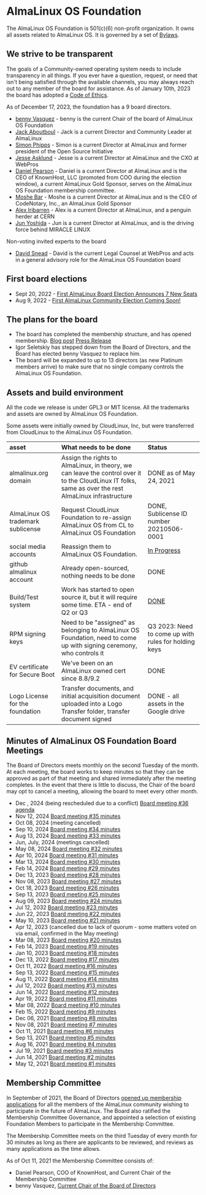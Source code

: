 # AlmaLinux OS Foundation

The AlmaLinux OS Foundation is 501(c)(6) non-profit organization. It owns all assets related to AlmaLinux OS. It is governed by a set of [Bylaws](https://almalinux.org/p/foundation-bylaws/).

## We strive to be transparent

The goals of a Community-owned operating system needs to include transparency in all things. If you ever have a question, request, or need that isn't being satisfied through the available channels, you may always reach out to any member of the board for assistance. As of January 10th, 2023 the board has adopted a [Code of Ethics](https://drive.google.com/file/d/1ABs_XdwXLgpfAOXfNBw-_KoQuQofAORI/view?usp=share_link).

As of December 17, 2023, the foundation has a 9 board directors.

- [benny Vasquez](https://www.linkedin.com/in/bennyvasquez/) - benny is the current Chair of the board of AlmaLinux OS Foundation
- [Jack Aboutboul](https://www.linkedin.com/in/jackaboutboul/) - Jack is a current Director and Community Leader at AlmaLinux
- [Simon Phipps](<https://en.wikipedia.org/wiki/Simon_Phipps_(programmer)>) - Simon is a current Director at AlmaLinux and former president of the Open Source Initiative
- [Jesse Asklund](https://www.linkedin.com/in/jessejester/) - Jesse is a current Director at AlmaLinux and the CXO at WebPros
- [Daniel Pearson](https://www.linkedin.com/in/daniel-pearson-b2559b60/) - Daniel is a current Director at AlmaLinux and is the CEO of KnownHost, LLC (promoted from COO during the election window), a current AlmaLinux Gold Sponsor, serves on the AlmaLinux OS Foundation membership committee.
- [Moshe Bar](<https://en.wikipedia.org/wiki/Moshe_Bar_(investor)>) - Moshe is a current Director at AlmaLinux and is the CEO of CodeNotary, Inc., an AlmaLinux Gold Sponsor
- [Alex Iribarren](https://www.linkedin.com/in/iribarren/) - Alex is a current Director at AlmaLinux, and a penguin herder at CERN
- [Jun Yoshida](https://www.linkedin.com/in/jun-yoshida-6b4b5a16/) - Jun is a current Director at AlmaLinux, and is the driving force behind MIRACLE LINUX

Non-voting invited experts to the board

- [David Snead](https://www.linkedin.com/in/davidsnead) - David is the current Legal Counsel at WebPros and acts in a general advisory role for the AlmaLinux OS Foundation board

## First board elections

- Sept 20, 2022 - [First AlmaLinux Board Election Announces 7 New Seats](https://almalinux.org/blog/first-almalinux-board-election-announces-7-new-seats/)
- Aug 9, 2022 - [First AlmaLinux Community Election Coming Soon!](https://almalinux.org/blog/first-almalinux-os-foundation-election/)

## The plans for the board

- The board has completed the membership structure, and has opened membership. [Blog post](https://almalinux.org/blog/what-almalinux-foundation-membership-means-for-you/) [Press Release](https://www.businesswire.com/news/home/20211005005953/en/AlmaLinux-OS-Foundation-Membership-Opens-to-the-Public)
- Igor Seletskiy has stepped down from the Board of Directors, and the Board has elected benny Vasquez to replace him.
- The board will be expanded to up to 13 directors (as new Platinum members arrive) to make sure that no single company controls the AlmaLinux OS Foundation.

## Assets and build environment

All the code we release is under GPL3 or MIT license.
All the trademarks and assets are owned by AlmaLinux OS Foundation.

Some assets were initially owned by CloudLinux, Inc, but were transferred from CloudLinux to the AlmaLinux OS Foundation.

| asset                             | What needs to be done                                                                                                                                  | Status                                               |
| :-------------------------------- | :----------------------------------------------------------------------------------------------------------------------------------------------------- | :--------------------------------------------------- |
| almalinux.org domain              | Assign the rights to AlmaLinux, in theory, we can leave the control over it to the CloudLinux IT folks, same as over the rest AlmaLinux infrastructure | DONE as of May 24, 2021                              |
| AlmaLinux OS trademark sublicense | Request CloudLinux Foundation to re-assign AlmaLinux OS from CL to AlmaLinux OS Foundation                                                             | DONE, Sublicense ID number 20210506-0001             |
| social media accounts             | Reassign them to AlmaLinux OS Foundation.                                                                                                              | [In Progress](/Marketing.html#social-media-accounts) |
| github almalinux account          | Already open-sourced, nothing needs to be done                                                                                                         | DONE                                                 |
| Build/Test system                 | Work has started to open source it, but it will require some time. ETA - end of Q2 or Q3                                                               | [DONE](https://github.com/AlmaLinux/build-system)    |
| RPM signing keys                  | Need to be "assigned" as belonging to AlmaLinux OS Foundation, need to come up with signing ceremony, who controls it                                  | Q3 2023: Need to come up with rules for holding keys |
| EV certificate for Secure Boot    | We've been on an AlmaLinux owned cert since 8.8/9.2                                                                                                    | DONE                                                 |
| Logo License for the foundation   | Transfer documents, and initial acquisition document uploaded into a Logo Transfer folder, transfer document signed                                    | DONE - all assets in the Google drive                |

## Minutes of AlmaLinux OS Foundation Board Meetings

<!-- To add minutes to this list, export the approved minutes from the meeting as a PDF, upload that PDF to the 'Published Minutes' folder, and provide a link to the PDF here -->

The Board of Directors meets monthly on the second Tuesday of the month. At each meeting, the board works to keep minutes so that they can be approved as part of that meeting and shared immediately after the meeting completes. In the event that there is little to discuss, the Chair of the board may opt to cancel a meeting, allowing the board to meet every other month.

- Dec , 2024 (being rescheduled due to a conflict) [Board meeting #36 agenda](https://docs.google.com/document/d/1JVjCoGlLbyI2HJ_aezu5dMRHB0_PXYC0ODbZRv_CVlc/)
- Nov 12, 2024 [Board meeting #35 minutes](https://drive.google.com/file/d/1sBCL3vWIvsDjtC2PHHC8WslOjLN-k1-A/view)
- Oct 08, 2024 (meeting cancelled)
- Sep 10, 2024 [Board meeting #34 minutes](https://drive.google.com/file/d/1vhhTag5m0ptVlB2m7-knUFUdaoP1Aund/view)
- Aug 13, 2024 [Board meeting #33 minutes](https://drive.google.com/file/d/10k4DAo0K_XISKHdpxiLZDwPwei3zKVFH/view)
- Jun, July, 2024 (meetings cancelled)
- May 08, 2024 [Board meeting #32 minutes](https://drive.google.com/file/d/1rPU7QhRbLOsSrZBQcW5xQEItwgbP1Vt1/view)
- Apr 10, 2024 [Board meeting #31 minutes](https://drive.google.com/file/d/1A8DaxM9_4Cl927N4JEvUq7Sjs9e0VwMb/view)
- Mar 13, 2024 [Board meeting #30 minutes](https://drive.google.com/file/d/1IBJC4YrB8wMvUd8Nka4FBoDik4TYAw34/view)
- Feb 14, 2024 [Board meeting #29 minutes](https://drive.google.com/file/d/1pvtPWbg9CIEJWbIyb-xLd_4m93Z52DU9/view)
- Dec 13, 2023 [Board meeting #28 minutes](https://drive.google.com/file/d/1s-AyjmpykKkoO8h0khlIVj6Rqw8x2hEy/view)
- Nov 08, 2023 [Board meeting #27 minutes](https://drive.google.com/file/d/1mrl35cc1ASpqqvmHxzdxFfMJKja5574H/view)
- Oct 18, 2023 [Board meeting #26 minutes](https://drive.google.com/file/d/1tcAdwSuxb36LkBbY0pF0XDMlp02lLmTS/view)
- Sep 13, 2023 [Board meeting #25 minutes](https://drive.google.com/file/d/11whNmCaARxwlYhni_htvejf10NJNBCWJ/view)
- Aug 09, 2023 [Board meeting #24 minutes](https://drive.google.com/file/d/1aCoa7jZeBE5F1m3rXdORxJ80Ry6eCYGi/view)
- Jul 12, 2032 [Board meeting #23 minutes](https://drive.google.com/file/d/13q6udmzAEqHIoPf2cQJ-QJrYosaFWd_m/view)
- Jun 22, 2023 [Board meeting #22 minutes](https://drive.google.com/file/d/1FZhhMaLgrTd7fN50pGyZPdKEb9UJ6HF-/view)
- May 10, 2023 [Board meeting #21 minutes](https://drive.google.com/file/d/17ZykiqjnYcr6OTs-pCuBP2oUc4wKQYye/view)
- Apr 12, 2023 (cancelled due to lack of quorum - some matters voted on via email, confirmed in the May meeting)
- Mar 08, 2023 [Board meeting #20 minutes](https://drive.google.com/file/d/1nOwQd2WoXaywu64ZS60qwvyd0lPda1eB/view)
- Feb 14, 2023 [Board meeting #19 minutes](https://drive.google.com/file/d/1U7o8E1Y4ozS9smrD4vczLKkGSH76RK1E/view)
- Jan 10, 2023 [Board meeting #18 minutes](https://drive.google.com/file/d/1F4pJrldgJ8ysY64Y_9yDxd2BuNp-MKfs/view)
- Dec 13, 2022 [Board meeting #17 minutes](https://drive.google.com/file/d/18qyOYEgX-0kVrCGXzaVhdUqUKTwPzrud/view)
- Oct 11, 2022 [Board meeting #16 minutes](https://drive.google.com/file/d/1uTh_VK4qIHFSVA1gJjJRhC4JXB1paGgC/view)
- Sep 13, 2022 [Board meeting #15 minutes](https://drive.google.com/file/d/1KkqLjPie2EqMpL-wcfnAF0NG730vy-ci/view)
- Aug 11, 2022 [Board meeting #14 minutes](https://drive.google.com/file/d/1jCi_qP-1WISzze2_cvyK7SSEdGvhoYDo/view)
- Jul 12, 2022 [Board meeting #13 minutes](https://drive.google.com/file/d/1rptJ_BJrxuh5HThLs088satKg7Y6TtUM/view)
- Jun 14, 2022 [Board meeting #12 minutes](https://drive.google.com/file/d/1ObYS_7CYsidrRnBUI6rTfR5eOBJQxI6F/view)
- Apr 19, 2022 [Board meeting #11 minutes](https://drive.google.com/file/d/1hm-pB_E5S9ZxG8zHv6yDOpYTr7IgRt5n/view)
- Mar 08, 2022 [Board meeting #10 minutes](https://drive.google.com/file/d/1hSis_UUekbtPOh038tEiNpyqIe72vrOl/view)
- Feb 15, 2022 [Board meeting #9 minutes](https://drive.google.com/file/d/1UQZ2hPXEZgn2Ha8sGMGUr7-PRao7R4fb/view)
- Dec 06, 2021 [Board meeting #8 minutes](https://drive.google.com/file/d/1p-LQWuENiS-KZNPoB89Fblkey5TiJEeV/view)
- Nov 08, 2021 [Board meeting #7 minutes](https://drive.google.com/file/d/1X8BNjupxLusluUq2q-phwWMe0C0sGD_K/view)
- Oct 11, 2021 [Board meeting #6 minutes](https://drive.google.com/file/d/1q_7xDNOt4yieXnP5eF4kAcKWtmaAzQiq/view)
- Sep 13, 2021 [Board meeting #5 minutes](https://drive.google.com/file/d/1x5k1wUv9UtkNvXu-JBbVb9JFNPyo67vm/view)
- Aug 16, 2021 [Board meeting #4 minutes](https://drive.google.com/file/d/1TAXkQg2kh8Hj-yyF0Hyx1CIJsOg3QCtp/view)
- Jul 19, 2021 [Board meeting #3 minutes](https://drive.google.com/file/d/1YfpQMs2YRiozcMyGvHjeP1Nr2cp3hD9u/view)
- Jun 14, 2021 [Board meeting #2 minutes](https://drive.google.com/file/d/1hwcgIacCug0TESfohIB-mEiYs69BCLfv/view)
- May 12, 2021 [Board meeting #1 minutes](https://drive.google.com/file/d/1O2oNPu9rXxnu0IjYkdeS3dDfKN4YKVsJ/view)

## Membership Committee

In September of 2021, the Board of Directors [opened up membership applications](https://almalinux.org/blog/what-almalinux-foundation-membership-means-for-you/) for all the members of the AlmaLinux community wishing to participate in the future of AlmaLinux. The Board also ratified the Membership Committee Governance, and appointed a selection of existing Foundation Members to participate in the Membership Committee.

The Membership Committee meets on the third Tuesday of every month for 30 minutes as long as there are applicants to be reviewed, and reviews as many applications as the time allows.

As of Oct 11, 2021 the Membership Committee consists of:

- Daniel Pearson, COO of KnownHost, and Current Chair of the Membership Committee
- benny Vasquez, [Current Chair of the Board of Directors](https://almalinux.org/blog/hi-im-benny-how-can-i-help/)
